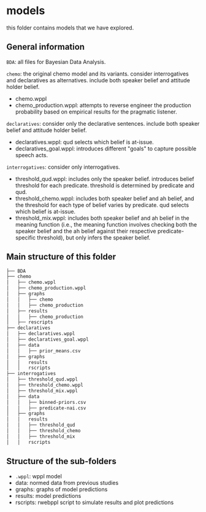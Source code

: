# models
this folder contains models that we have explored. 

## General information
`BDA`: all files for Bayesian Data Analysis.

`chemo`: the original chemo model and its variants. consider interrogatives and declaratives as alternatives. include both speaker belief and attitude holder belief. 
- chemo.wppl
- chemo_production.wppl: attempts to reverse engineer the production probability based on empirical results for the pragmatic listener.

`declaratives`: consider only the declarative sentences. include both speaker belief and attitude holder belief.
- declaratives.wppl: qud selects which belief is at-issue.
- declaratives_goal.wppl: introduces different "goals" to capture possible speech acts.

`interrogatives`: consider only interrogatives. 
- threshold_qud.wppl: includes only the speaker belief. introduces belief threshold for each predicate. threshold is determined by predicate and qud.
- threshold_chemo.wppl: includes both speaker belief and ah belief, and the threshold for each type of belief varies by predicate. qud selects which belief is at-issue.
- threshold_mix.wppl: includes both speaker belief and ah belief in the meaning function (i.e., the meaning function involves checking both the speaker belief and the ah belief against their respective predicate-specific threshold), but only infers the speaker belief.

## Main structure of this folder
```bash
├── BDA
├── chemo
│   ├── chemo.wppl
│   ├── chemo_production.wppl
│   ├── graphs
│   │   ├── chemo
│   │   ├── chemo_production
│   ├── results
│   │   ├── chemo_production
│   ├── rescripts
├── declaratives
│   ├── declaratives.wppl
│   ├── declaratives_goal.wppl
│   ├── data
│   │   ├── prior_means.csv
│   ├── graphs
│   │   results
│   │   rscripts
├── interrogatives
│   ├── threshold_qud.wppl
│   ├── threshold_chemo.wppl
│   ├── threshold_mix.wppl
│   ├── data
│   │   ├── binned-priors.csv
│   │   ├── predicate-nai.csv
│   ├── graphs
│   │   results
│   │   ├── threshold_qud
│   │   ├── threshold_chemo
│   │   ├── threshold_mix
│   │   rscripts
```
## Structure of the sub-folders
- `.wppl`: wppl model
- data: normed data from previous studies
- graphs: graphs of model predictions
- results: model predictions
- rscripts: rwebppl script to simulate results and plot predictions
